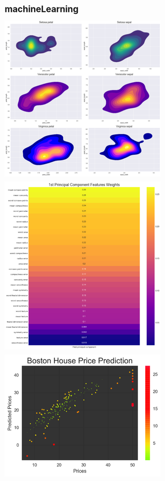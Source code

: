 # machineLearning

![Screenshot](irisDatasetKde.png)

![Screenshot](pca_breath_cancer.png)

![Screenshot](bostonHousePrediction.png)
